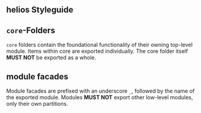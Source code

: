 ## helios Styleguide

## `core`-Folders
`core` folders contain the foundational functionality of their owning top-level module. Items within core are exported individually.
The core folder itself **MUST NOT** be exported as a whole.

## module facades
Module facades are prefixed with an underscore `_`, followed by the name of the exported module.
Modules **MUST NOT** export other low-level modules, only their own partitions.
